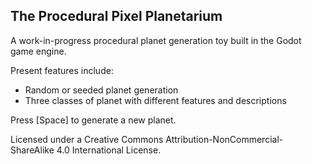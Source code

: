 ## The Procedural Pixel Planetarium

A work-in-progress procedural planet generation toy built in the Godot game engine.

Present features include:
* Random or seeded planet generation
* Three classes of planet with different features and descriptions

Press [Space] to generate a new planet.

Licensed under a Creative Commons Attribution-NonCommercial-ShareAlike 4.0 International License.
